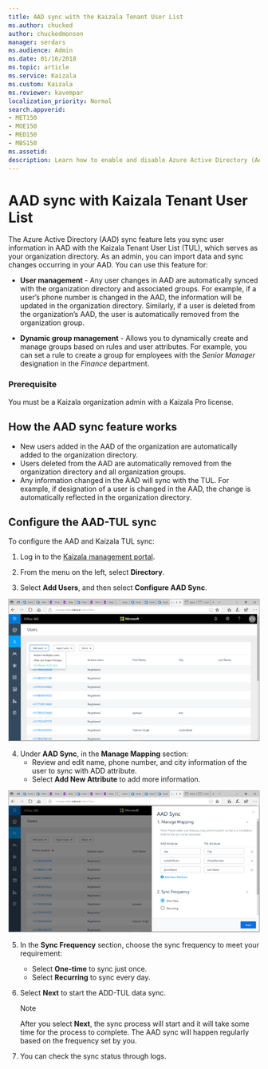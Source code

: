 ```yaml
---
title: AAD sync with the Kaizala Tenant User List
ms.author: chucked
author: chuckedmonson
manager: serdars
ms.audience: Admin
ms.date: 01/10/2018
ms.topic: article
ms.service: Kaizala
ms.custom: Kaizala
ms.reviewer: kavempar
localization_priority: Normal
search.appverid:
- MET150
- MOE150
- MED150
- MBS150
ms.assetid: 
description: Learn how to enable and disable Azure Active Directory (AAD) sync feature in Kaizala.
---
```


# AAD sync with Kaizala Tenant User List

The Azure Active Directory (AAD) sync feature lets you sync user information in AAD with the Kaizala Tenant User List (TUL), which serves as your organization directory. As an admin, you can import data and sync changes occurring in your AAD. You can use this feature for:

- **User management** - Any user changes in AAD are automatically synced with the organization directory and associated groups. For example, if a user’s phone number is changed in the AAD, the information will be updated in the organization directory. Similarly, if a user is deleted from the organization’s AAD, the user is automatically removed from the organization group.

- **Dynamic group management** - Allows you to dynamically create and manage groups based on rules and user attributes. For example, you can set a rule to create a group for employees with the *Senior Manager* designation in the *Finance* department.

### Prerequisite

You must be a Kaizala organization admin with a Kaizala Pro license. 

## How the AAD sync feature works

- New users added in the AAD of the organization are automatically added to the organization directory.
- Users deleted from the AAD are automatically removed from the organization directory and all organization groups.
- Any information changed in the AAD will sync with the TUL. For example, if designation of a user is changed in the AAD, the change is automatically reflected in the organization directory. 

## Configure the AAD-TUL sync

To configure the AAD and Kaizala TUL sync:

1. Log in to the [Kaizala management portal](http://manage.kaiza.la).

2. From the menu on the left, select **Directory**.

3. Select **Add Users**, and then select **Configure AAD Sync**.

![Screenshot of the Add Users window in AAD Sync.](media/aad-sync-configure.png)

4. Under **AAD Sync**, in the **Manage Mapping** section:
   - Review and edit name, phone number, and city information of the user to sync with ADD attribute.
   - Select **Add New Attribute** to add more information. 

![Screenshot of the Manage Mapping window in AAD Sync.](media/aad-sync-attributes.png)

5. In the **Sync Frequency** section, choose the sync frequency to meet your requirement:
   - Select **One-time** to sync just once.
   - Select **Recurring** to sync every day. 

6. Select **Next** to start the ADD-TUL data sync. 
   > [!NOTE]
   > After you select **Next**, the sync process will start and it will take some time for the process to complete. The AAD sync will happen regularly based on the frequency set by you.

7. You can check the sync status through logs.

